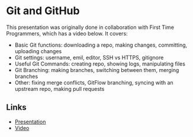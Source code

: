 # Git and GitHub

This presentation was originally done in collaboration with First Time Programmers, which has a video below. It covers:

- Basic Git functions: downloading a repo, making changes, committing, uploading changes
- Git settings: username, emil, editor, SSH vs HTTPS, gitignore
- Useful Git Commands: creating repo, showing logs, manipulating files
- Git Branching: making branches, switching between them, merging branches
- Other: fixing merge conflicts, GitFlow branching, syncing with an upstream repo, making pull requests

## Links

- [Presentation](https://docs.google.com/presentation/d/1RTGwAJV6CuEG_I8PFx1fHLx5m-jmchag-ugxGkqwJQc/edit?usp=sharing)
- [Video](https://www.facebook.com/matthew.booe.54/videos/o.1345572828903505/858841787609301/?type=2&theater&notif_t=video_processed&notif_id=1508017861877185)
